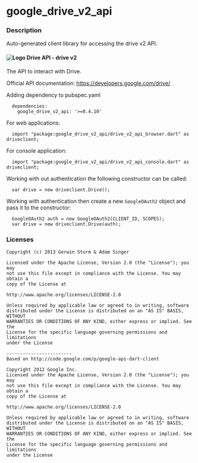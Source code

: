 # google_drive_v2_api

### Description

Auto-generated client library for accessing the drive v2 API.

#### ![Logo](https://ssl.gstatic.com/docs/doclist/images/drive_icon_16.png) Drive API - drive v2

The API to interact with Drive.

Official API documentation: https://developers.google.com/drive/

Adding dependency to pubspec.yaml

```
  dependencies:
    google_drive_v2_api: '>=0.4.10'
```

For web applications:

```
  import "package:google_drive_v2_api/drive_v2_api_browser.dart" as driveclient;
```

For console application:

```
  import "package:google_drive_v2_api/drive_v2_api_console.dart" as driveclient;
```

Working with out authentication the following constructor can be called:

```
  var drive = new driveclient.Drive();
```

Working with authentication then create a new `GoogleOAuth2` object and pass it to the constructor:


```
  GoogleOAuth2 auth = new GoogleOAuth2(CLIENT_ID, SCOPES);
  var drive = new driveclient.Drive(auth);
```

### Licenses

```
Copyright (c) 2013 Gerwin Sturm & Adam Singer

Licensed under the Apache License, Version 2.0 (the "License"); you may 
not use this file except in compliance with the License. You may obtain a 
copy of the License at

http://www.apache.org/licenses/LICENSE-2.0

Unless required by applicable law or agreed to in writing, software
distributed under the License is distributed on an "AS IS" BASIS, WITHOUT
WARRANTIES OR CONDITIONS OF ANY KIND, either express or implied. See the
License for the specific language governing permissions and limitations 
under the License

------------------------
Based on http://code.google.com/p/google-api-dart-client

Copyright 2012 Google Inc.
Licensed under the Apache License, Version 2.0 (the "License"); you may 
not use this file except in compliance with the License. You may obtain a
copy of the License at

http://www.apache.org/licenses/LICENSE-2.0

Unless required by applicable law or agreed to in writing, software
distributed under the License is distributed on an "AS IS" BASIS, WITHOUT
WARRANTIES OR CONDITIONS OF ANY KIND, either express or implied. See the
License for the specific language governing permissions and limitations 
under the License

```
